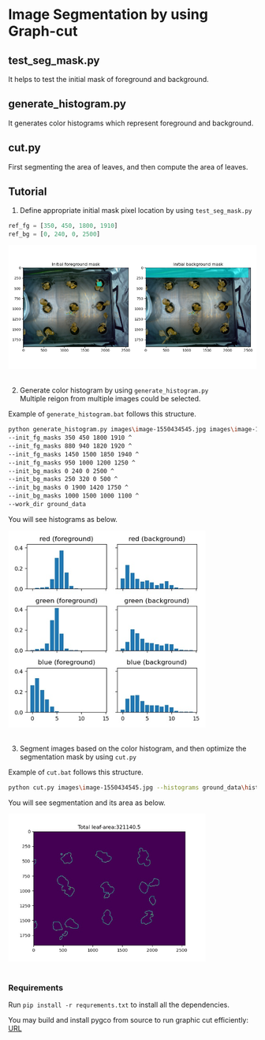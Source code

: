 # Image Segmentation by using Graph-cut

## test_seg_mask.py
It helps to test the initial mask of foreground and background.

## generate_histogram.py
It generates color histograms which represent foreground and background.

## cut&#46;py  
First segmenting the area of leaves, 
and then compute the area of leaves.

## Tutorial

1. Define appropriate initial mask pixel location by using `test_seg_mask.py`
```python
ref_fg = [350, 450, 1800, 1910]  
ref_bg = [0, 240, 0, 2500]  
```
<div align="left">
  <img src="demo\initial_mask.png" width="600"/>
</div>
<br />


2. Generate color histogram by using `generate_histogram.py`  
Multiple reigon from multiple images could be selected.  
  
Example of `generate_histogram.bat` follows this structure.  
```bash
python generate_histogram.py images\image-1550434545.jpg images\image-1550079998.jpg images\image-1550434545.jpg images\image-1550434545.jpg ^  
--init_fg_masks 350 450 1800 1910 ^  
--init_fg_masks 880 940 1820 1920 ^  
--init_fg_masks 1450 1500 1850 1940 ^  
--init_fg_masks 950 1000 1200 1250 ^  
--init_bg_masks 0 240 0 2500 ^  
--init_bg_masks 250 320 0 500 ^  
--init_bg_masks 0 1900 1420 1750 ^  
--init_bg_masks 1000 1500 1000 1100 ^  
--work_dir ground_data  
```
You will see histograms as below.  
<div align="left">
  <img src="demo\histograms.jpeg" width="400"/>
</div>
<br />


3. Segment images based on the color histogram, and then optimize the segmentation mask by using `cut.py`
  
Example of `cut.bat` follows this structure.  
```bash  
python cut.py images\image-1550434545.jpg --histograms ground_data\histograms.npy
```
You will see segmentation and its area as below.  
<div align="left">
  <img src="demo\cut.jpeg" width="400"/>
</div>
<br />

### Requirements
Run `pip install -r requrements.txt` to install all the dependencies.

You may build and install pygco from source to run graphic cut efficiently:
[URL](https://github.com/Borda/pyGCO)
